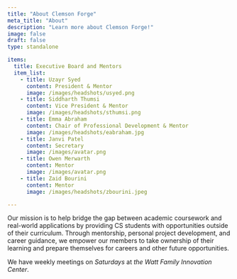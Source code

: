 ```yaml
---
title: "About Clemson Forge"
meta_title: "About"
description: "Learn more about Clemson Forge!"
image: false
draft: false
type: standalone

items:
  title: Executive Board and Mentors
  item_list:
    - title: Uzayr Syed
      content: President & Mentor
      image: /images/headshots/usyed.png
    - title: Siddharth Thumsi 
      content: Vice President & Mentor
      image: /images/headshots/sthumsi.png
    - title: Emma Abraham
      content: Chair of Professional Development & Mentor
      image: /images/headshots/eabraham.jpg
    - title: Janvi Patel
      content: Secretary
      image: /images/avatar.png
    - title: Owen Merwarth
      content: Mentor
      image: /images/avatar.png
    - title: Zaid Bourini
      content: Mentor
      image: /images/headshots/zbourini.jpeg

---
```


Our mission is to help bridge the gap between academic coursework and real-world applications by providing CS students with opportunities outside of their curriculum.
Through mentorship, personal project development, and career guidance, we empower our members to take ownership of their learning and prepare themselves for careers and other future opportunities.

We have weekly meetings on *Saturdays* at *the Watt Family Innovation Center*.
